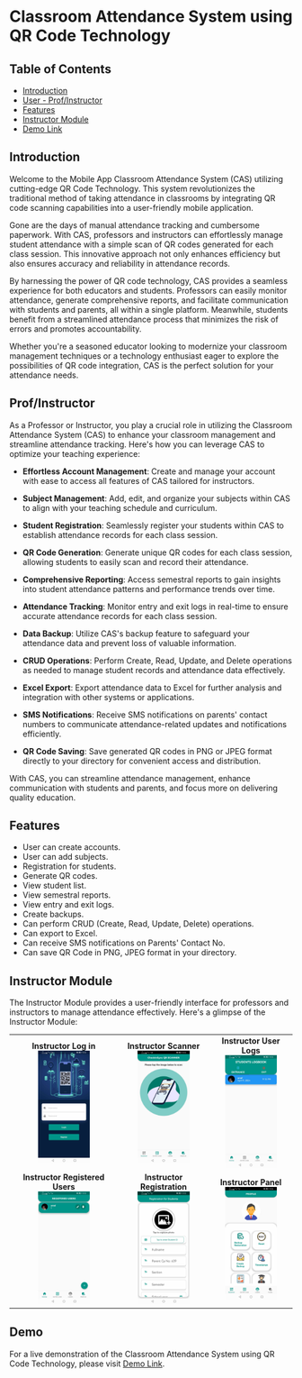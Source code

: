 # Classroom Attendance System using QR Code Technology

## Table of Contents

- [Introduction](#introduction)
- [User - Prof/Instructor](#proof-instructor)
- [Features](#features)
- [Instructor Module](#instructor-module)
- [Demo Link](#demo)

## Introduction

Welcome to the Mobile App Classroom Attendance System (CAS) utilizing cutting-edge QR Code Technology. This system revolutionizes the traditional method of taking attendance in classrooms by integrating QR code scanning capabilities into a user-friendly mobile application.

Gone are the days of manual attendance tracking and cumbersome paperwork. With CAS, professors and instructors can effortlessly manage student attendance with a simple scan of QR codes generated for each class session. This innovative approach not only enhances efficiency but also ensures accuracy and reliability in attendance records.

By harnessing the power of QR code technology, CAS provides a seamless experience for both educators and students. Professors can easily monitor attendance, generate comprehensive reports, and facilitate communication with students and parents, all within a single platform. Meanwhile, students benefit from a streamlined attendance process that minimizes the risk of errors and promotes accountability.

Whether you're a seasoned educator looking to modernize your classroom management techniques or a technology enthusiast eager to explore the possibilities of QR code integration, CAS is the perfect solution for your attendance needs.

## Prof/Instructor

As a Professor or Instructor, you play a crucial role in utilizing the Classroom Attendance System (CAS) to enhance your classroom management and streamline attendance tracking. Here's how you can leverage CAS to optimize your teaching experience:

- **Effortless Account Management**: Create and manage your account with ease to access all features of CAS tailored for instructors.

- **Subject Management**: Add, edit, and organize your subjects within CAS to align with your teaching schedule and curriculum.

- **Student Registration**: Seamlessly register your students within CAS to establish attendance records for each class session.

- **QR Code Generation**: Generate unique QR codes for each class session, allowing students to easily scan and record their attendance.

- **Comprehensive Reporting**: Access semestral reports to gain insights into student attendance patterns and performance trends over time.

- **Attendance Tracking**: Monitor entry and exit logs in real-time to ensure accurate attendance records for each class session.

- **Data Backup**: Utilize CAS's backup feature to safeguard your attendance data and prevent loss of valuable information.

- **CRUD Operations**: Perform Create, Read, Update, and Delete operations as needed to manage student records and attendance data effectively.

- **Excel Export**: Export attendance data to Excel for further analysis and integration with other systems or applications.

- **SMS Notifications**: Receive SMS notifications on parents' contact numbers to communicate attendance-related updates and notifications efficiently.

- **QR Code Saving**: Save generated QR codes in PNG or JPEG format directly to your directory for convenient access and distribution.

With CAS, you can streamline attendance management, enhance communication with students and parents, and focus more on delivering quality education.

## Features

- User can create accounts.
- User can add subjects.
- Registration for students.
- Generate QR codes.
- View student list.
- View semestral reports.
- View entry and exit logs.
- Create backups.
- Can perform CRUD (Create, Read, Update, Delete) operations.
- Can export to Excel.
- Can receive SMS notifications on Parents' Contact No.
- Can save QR Code in PNG, JPEG format in your directory.

## Instructor Module

The Instructor Module provides a user-friendly interface for professors and instructors to manage attendance effectively. Here's a glimpse of the Instructor Module:

<table>
  <tr>
    <td align="center">
      <b>Instructor Log in</b><br>
      <img src="LogQRTech/images/login.jpg" height="200">
    </td>
    <td align="center">
      <b>Instructor Scanner</b><br>
      <img src="LogQRTech/images/scanner.jpg" height="200">
    </td>
    <td align="center">
      <b>Instructor User Logs</b><br>
      <img src="LogQRTech/images/entrylogs.jpg" height="200">
    </td>
  </tr>
  <tr>
    <td align="center">
      <b>Instructor Registered Users</b><br>
      <img src="LogQRTech/images/register1.jpg" height="200">
    </td>
    <td align="center">
      <b>Instructor Registration</b><br>
      <img src="LogQRTech/images/registration.jpg" height="200">
    </td>
    <td align="center">
      <b>Instructor Panel</b><br>
      <img src="LogQRTech/images/profile.jpg" height="200">
    </td>
  </tr>
</table>

## Demo

For a live demonstration of the Classroom Attendance System using QR Code Technology, please visit [Demo Link](https://www.youtube.com/watch?v=unACCtfxXSg).
